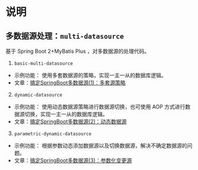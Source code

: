# 说明

## 多数据源处理：`multi-datasource`

基于 Spring Boot 2+MyBatis Plus ，对多数据源的处理代码。

1. `basic-multi-datasource`

- 示例功能： 使用多套数据源的策略，实现一主一从的数据库逻辑。
- 文章：[搞定SpringBoot多数据源(1)：多套源策略](https://mianshenglee.github.io/2020/01/13/multi-datasource-1.html)

2. `dynamic-datasource`

- 示例功能： 使用动态数据源策略进行数据源切换，也可使用 AOP 方式进行数据源切换，实现一主一从的数据库逻辑。
- 文章：[搞定SpringBoot多数据源(2)：动态数据源](https://mianshenglee.github.io/2020/01/16/multi-datasource-2.html)

3. `parametric-dynamic-datasource`

- 示例功能： 根据参数动态添加数据源以及切换数据源，解决不确定数据源的问题。
- 文章：[搞定SpringBoot多数据源(3)：参数化变更源](https://mianshenglee.github.io/2020/01/21/multi-datasource-3.html)
